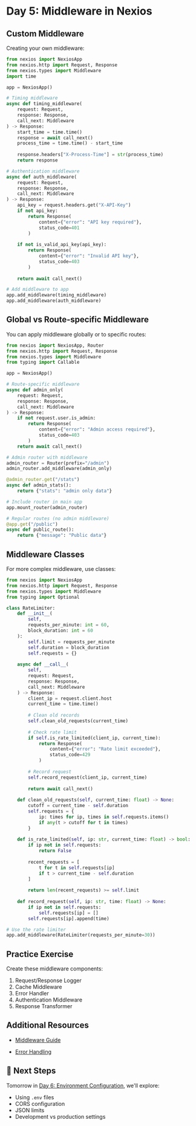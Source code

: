 # Day 5: Middleware in Nexios


## Custom Middleware

Creating your own middleware:

```python
from nexios import NexiosApp
from nexios.http import Request, Response
from nexios.types import Middleware
import time

app = NexiosApp()

# Timing middleware
async def timing_middleware(
    request: Request,
    response: Response,
    call_next: Middleware
) -> Response:
    start_time = time.time()
    response = await call_next()
    process_time = time.time() - start_time
    
    response.headers["X-Process-Time"] = str(process_time)
    return response

# Authentication middleware
async def auth_middleware(
    request: Request,
    response: Response,
    call_next: Middleware
) -> Response:
    api_key = request.headers.get("X-API-Key")
    if not api_key:
        return Response(
            content={"error": "API key required"},
            status_code=401
        )
    
    if not is_valid_api_key(api_key):
        return Response(
            content={"error": "Invalid API key"},
            status_code=403
        )
    
    return await call_next()

# Add middleware to app
app.add_middleware(timing_middleware)
app.add_middleware(auth_middleware)
```

## Global vs Route-specific Middleware

You can apply middleware globally or to specific routes:

```python
from nexios import NexiosApp, Router
from nexios.http import Request, Response
from nexios.types import Middleware
from typing import Callable

app = NexiosApp()

# Route-specific middleware
async def admin_only(
    request: Request,
    response: Response,
    call_next: Middleware
) -> Response:
    if not request.user.is_admin:
        return Response(
            content={"error": "Admin access required"},
            status_code=403
        )
    return await call_next()

# Admin router with middleware
admin_router = Router(prefix="/admin")
admin_router.add_middleware(admin_only)

@admin_router.get("/stats")
async def admin_stats():
    return {"stats": "admin only data"}

# Include router in main app
app.mount_router(admin_router)

# Regular routes (no admin middleware)
@app.get("/public")
async def public_route():
    return {"message": "Public data"}
```

## Middleware Classes

For more complex middleware, use classes:

```python
from nexios import NexiosApp
from nexios.http import Request, Response
from nexios.types import Middleware
from typing import Optional

class RateLimiter:
    def __init__(
        self,
        requests_per_minute: int = 60,
        block_duration: int = 60
    ):
        self.limit = requests_per_minute
        self.duration = block_duration
        self.requests = {}
    
    async def __call__(
        self,
        request: Request,
        response: Response,
        call_next: Middleware
    ) -> Response:
        client_ip = request.client.host
        current_time = time.time()
        
        # Clean old records
        self.clean_old_requests(current_time)
        
        # Check rate limit
        if self.is_rate_limited(client_ip, current_time):
            return Response(
                content={"error": "Rate limit exceeded"},
                status_code=429
            )
        
        # Record request
        self.record_request(client_ip, current_time)
        
        return await call_next()
    
    def clean_old_requests(self, current_time: float) -> None:
        cutoff = current_time - self.duration
        self.requests = {
            ip: times for ip, times in self.requests.items()
            if any(t > cutoff for t in times)
        }
    
    def is_rate_limited(self, ip: str, current_time: float) -> bool:
        if ip not in self.requests:
            return False
        
        recent_requests = [
            t for t in self.requests[ip]
            if t > current_time - self.duration
        ]
        
        return len(recent_requests) >= self.limit
    
    def record_request(self, ip: str, time: float) -> None:
        if ip not in self.requests:
            self.requests[ip] = []
        self.requests[ip].append(time)

# Use the rate limiter
app.add_middleware(RateLimiter(requests_per_minute=30))
```

## Practice Exercise

Create these middleware components:

1. Request/Response Logger
2. Cache Middleware
3. Error Handler
4. Authentication Middleware
5. Response Transformer

## Additional Resources
- [Middleware Guide](../../guide/middleware.md)

- [Error Handling](../../guide/error-handling.md)

## 🎯 Next Steps
Tomorrow in [Day 6: Environment Configuration](../day06/index.md), we'll explore:
- Using `.env` files
- CORS configuration
- JSON limits
- Development vs production settings